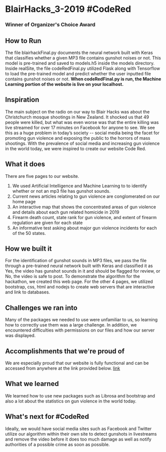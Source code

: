 # BlairHacks_3-2019 #CodeRed
### Winner of Organizer's Choice Award
## How to Run
The file blairhackFinal.py documents the neural network built with Keras that classifies whether a given MP3 file contains gunshot noises or not. This model is pre-trained and saved to models.h5 inside the models directory. Inside realSite, the file codeRedFinal.py utilized Flask along with Tensorflow to load the pre-trained model and predict whether the user inputted file contains gunshot noises or not. **When codeRedFinal.py is run, the Machine Learning portion of the website is live on your localhost.**
## Inspiration
The main subject on the radio on our way to Blair Hacks was about the Christchurch mosque shootings in New Zealand. It shocked us that 49 people were killed, but what was even worse was that the entire killing was live streamed for over 17 minutes on Facebook for anyone to see. 
We see this as a huge problem in today’s society -- social media being the facet for promoting gun violence and exposing the public to the horrors of mass shootings. With the prevalence of social media and increasing gun violence in the world today, we were inspired to create our website Code Red. 

## What it does
There are five pages to our website.
1) We used Artificial Intelligence and Machine Learning to to identify whether or not an mp3 file has gunshot sounds. 
2) Current news articles relating to gun violence are conglomerated on our home page 
3) An interactive map that shows the concentrated areas of gun violence and details about each gun related homicide in 2019
4) Firearm death count, state rank for gun violence, and extent of firearm regulation are given for each state
5) An informative test asking about major gun violence incidents for each of the 50 states. 
## How we built it
For the identification of gunshot sounds in MP3 files, we pass the file through a pre-trained neural network built with Keras and classified it as Yes, the video has gunshot sounds in it and should be flagged for review, or No, the video is safe to post. To demonstrate the algorithm for the hackathon, we created this web page.
For the other 4 pages, we utilized bootstrap, css, html and nodejs to create web servers that are interactive and link to databases. 
## Challenges we ran into
Many of the packages we needed to use were unfamiliar to us, so learning how to correctly use them was a large challenge. In addition, we encountered difficulties with permissions on our files and how our server was displayed. 
## Accomplishments that we're proud of
We are especially proud that our website is fully functional and can be accessed from anywhere at the link provided below. 
[link](http://shootings.sites.tjhsst.edu)
## What we learned
We learned how to use new packages such as Librosa and bootstrap and also a lot about the statistics on gun violence in the world today. 
## What's next for #CodeRed
Ideally, we would have social media sites such as Facebook and Twitter utilize our algorithm within their own site to detect gunshots in livestreams and remove the video before it does too much damage as well as notify authorities of a possible crime as soon as possible. 
